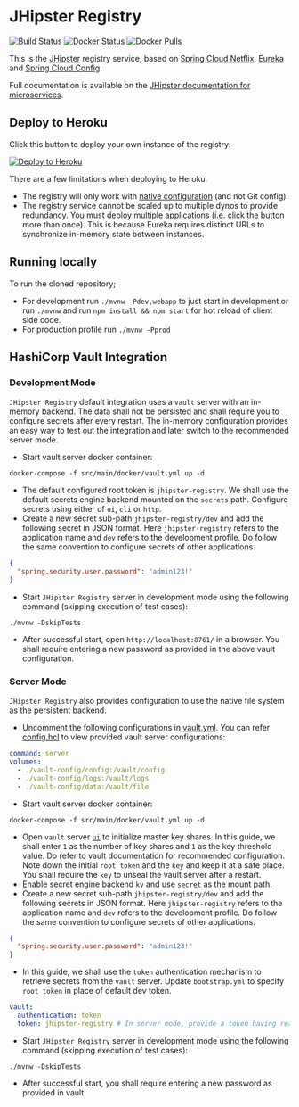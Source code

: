 # JHipster Registry

[![Build Status][github-actions-build]][github-actions-url] [![Docker Status][github-actions-docker]][github-actions-url] [![Docker Pulls](https://img.shields.io/docker/pulls/jhipster/jhipster-registry.svg)](https://hub.docker.com/r/jhipster/jhipster-registry/)

This is the [JHipster](https://www.jhipster.tech/) registry service, based on [Spring Cloud Netflix](https://cloud.spring.io/spring-cloud-netflix/), [Eureka](https://github.com/Netflix/eureka) and [Spring Cloud Config](https://cloud.spring.io/spring-cloud-config/).

Full documentation is available on the [JHipster documentation for microservices](https://www.jhipster.tech/microservices-architecture).

## Deploy to Heroku

Click this button to deploy your own instance of the registry:

[![Deploy to Heroku](https://www.herokucdn.com/deploy/button.png)](https://heroku.com/deploy)

There are a few limitations when deploying to Heroku.

- The registry will only work with [native configuration](https://www.jhipster.tech/jhipster-registry/#spring-cloud-config) (and not Git config).
- The registry service cannot be scaled up to multiple dynos to provide redundancy. You must deploy multiple applications (i.e. click the button more than once). This is because Eureka requires distinct URLs to synchronize in-memory state between instances.

## Running locally

To run the cloned repository;

- For development run `./mvnw -Pdev,webapp` to just start in development or run `./mvnw` and run `npm install && npm start` for hot reload of client side code.
- For production profile run `./mvnw -Pprod`

[github-actions-build]: https://github.com/jhipster/jhipster-registry/workflows/Build/badge.svg
[github-actions-docker]: https://github.com/jhipster/jhipster-registry/workflows/Docker%20Image/badge.svg
[github-actions-url]: https://github.com/jhipster/jhipster-registry/actions

## HashiCorp Vault Integration

### Development Mode

`JHipster Registry` default integration uses a `vault` server with an in-memory backend. The data shall not be persisted and shall require you to configure secrets after every restart. The in-memory configuration provides an easy way to test out the integration and later switch to the recommended server mode.

- Start vault server docker container:

```shell
docker-compose -f src/main/docker/vault.yml up -d
```

- The default configured root token is `jhipster-registry`. We shall use the default secrets engine backend mounted on the `secrets` path. Configure secrets using either of `ui`, `cli` or `http`.
- Create a new secret sub-path `jhipster-registry/dev` and add the following secret in JSON format. Here `jhipster-registry` refers to the application name and `dev` refers to the development profile. Do follow the same convention to configure secrets of other applications.

```json
{
  "spring.security.user.password": "admin123!"
}
```

- Start `JHipster Registry` server in development mode using the following command (skipping execution of test cases):

```shell
./mvnw -DskipTests
```

- After successful start, open `http://localhost:8761/` in a browser. You shall require entering a new password as provided in the above vault configuration.

### Server Mode

`JHipster Registry` also provides configuration to use the native file system as the persistent backend.

- Uncomment the following configurations in [vault.yml](src/main/docker/vault.yml). You can refer [config.hcl](src/main/docker/vault-config/config/config.hcl) to view provided vault server configurations:

```yml
command: server
volumes:
  - ./vault-config/config:/vault/config
  - ./vault-config/logs:/vault/logs
  - ./vault-config/data:/vault/file
```

- Start vault server docker container:

```shell
docker-compose -f src/main/docker/vault.yml up -d
```

- Open `vault` server [`ui`](http://localhost:8200/ui/vault/init) to initialize master key shares. In this guide, we shall enter `1` as the number of key shares and `1` as the key threshold value. Do refer to vault documentation for recommended configuration. Note down the initial `root token` and the `key` and keep it at a safe place. You shall require the `key` to unseal the vault server after a restart.
- Enable secret engine backend `kv` and use `secret` as the mount path.
- Create a new secret sub-path `jhipster-registry/dev` and add the following secrets in JSON format. Here `jhipster-registry` refers to the application name and `dev` refers to the development profile. Do follow the same convention to configure secrets of other applications.

```json
{
  "spring.security.user.password": "admin123!"
}
```

- In this guide, we shall use the `token` authentication mechanism to retrieve secrets from the `vault` server. Update `bootstrap.yml` to specify `root token` in place of default dev token.

```yaml
vault:
  authentication: token
  token: jhipster-registry # In server mode, provide a token having read access on secrets
```

- Start `JHipster Registry` server in development mode using the following command (skipping execution of test cases):

```shell
./mvnw -DskipTests
```

- After successful start, you shall require entering a new password as provided in vault.
